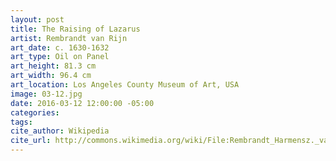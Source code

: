 ```yaml
---
layout: post
title: The Raising of Lazarus
artist: Rembrandt van Rijn
art_date: c. 1630-1632
art_type: Oil on Panel
art_height: 81.3 cm
art_width: 96.4 cm
art_location: Los Angeles County Museum of Art, USA
image: 03-12.jpg
date: 2016-03-12 12:00:00 -05:00
categories:
tags:
cite_author: Wikipedia
cite_url: http://commons.wikimedia.org/wiki/File:Rembrandt_Harmensz._van_Rijn_-_The_Raising_of_Lazarus_-_Google_Art_Project.jpg
---
```

